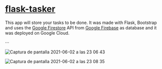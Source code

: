 # [flask-tasker](https://flasktasker.oa.r.appspot.com/)
This app will store your tasks to be done. It was made with Flask, Bootstrap and uses the [Google Firestore](https://www.googleadservices.com/pagead/aclk?sa=L&ai=DChcSEwjBkMW1gPrwAhXZ2dUKHf0ABJQYABAAGgJ3cw&ae=2&ohost=www.google.com&cid=CAESQeD2CTgIGMnbeGJ_zpSrlgA3xYAomV0xR3xkYHtx57I4JT-gChh11PBAUJBus-Kz-A0M3SjPnDqyWO5oXst79HLM&sig=AOD64_073Sf8aa9F5s_avZKyjMDNeQ5ANg&q&adurl&ved=2ahUKEwi3iry1gPrwAhXLhv0HHTqvBrgQ0Qx6BAgCEAE&dct=1) API from [Google Firebase](https://firebase.google.com/?gclsrc=aw.ds&gclid=Cj0KCQjw2NyFBhDoARIsAMtHtZ7CmZSZH24z4U0Ep7u6rPbcloJ1gPwKg7MkRtoDyqoAem2JeZA9IBYaAslHEALw_wcB) as database and 
it was deployed on Google Cloud.    


⋅⋅⋅  


![Captura de pantalla 2021-06-02 a las 23 06 43](https://user-images.githubusercontent.com/31089339/120559053-a0b20f00-c400-11eb-8d15-f55c8f3fcdfc.png)

![Captura de pantalla 2021-06-02 a las 23 08 35](https://user-images.githubusercontent.com/31089339/120559079-ab6ca400-c400-11eb-8722-52dc9789ac8d.png)
